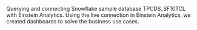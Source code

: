 Querying and connecting Snowflake sample database TPCDS_SF10TCL with Einstein Analytics. Using the live connection in Einstein Analytics, we created dashboards to solve the business use cases. 
